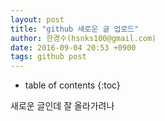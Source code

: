 ```yaml
---
layout: post
title: "github 새로운 글 업로드"
author: 한경수(hsnks100@gmail.com)
date: 2016-09-04 20:53 +0900
tags: github post
---
```

* table of contents
{:toc}

새로운 글인데 잘 올라가려나 

